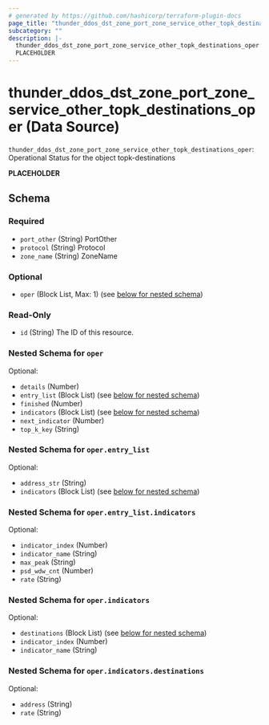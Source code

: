 ```yaml
---
# generated by https://github.com/hashicorp/terraform-plugin-docs
page_title: "thunder_ddos_dst_zone_port_zone_service_other_topk_destinations_oper Data Source - terraform-provider-thunder"
subcategory: ""
description: |-
  thunder_ddos_dst_zone_port_zone_service_other_topk_destinations_oper: Operational Status for the object topk-destinations
  PLACEHOLDER
---
```


# thunder_ddos_dst_zone_port_zone_service_other_topk_destinations_oper (Data Source)

`thunder_ddos_dst_zone_port_zone_service_other_topk_destinations_oper`: Operational Status for the object topk-destinations

__PLACEHOLDER__



<!-- schema generated by tfplugindocs -->
## Schema

### Required

- `port_other` (String) PortOther
- `protocol` (String) Protocol
- `zone_name` (String) ZoneName

### Optional

- `oper` (Block List, Max: 1) (see [below for nested schema](#nestedblock--oper))

### Read-Only

- `id` (String) The ID of this resource.

<a id="nestedblock--oper"></a>
### Nested Schema for `oper`

Optional:

- `details` (Number)
- `entry_list` (Block List) (see [below for nested schema](#nestedblock--oper--entry_list))
- `finished` (Number)
- `indicators` (Block List) (see [below for nested schema](#nestedblock--oper--indicators))
- `next_indicator` (Number)
- `top_k_key` (String)

<a id="nestedblock--oper--entry_list"></a>
### Nested Schema for `oper.entry_list`

Optional:

- `address_str` (String)
- `indicators` (Block List) (see [below for nested schema](#nestedblock--oper--entry_list--indicators))

<a id="nestedblock--oper--entry_list--indicators"></a>
### Nested Schema for `oper.entry_list.indicators`

Optional:

- `indicator_index` (Number)
- `indicator_name` (String)
- `max_peak` (String)
- `psd_wdw_cnt` (Number)
- `rate` (String)



<a id="nestedblock--oper--indicators"></a>
### Nested Schema for `oper.indicators`

Optional:

- `destinations` (Block List) (see [below for nested schema](#nestedblock--oper--indicators--destinations))
- `indicator_index` (Number)
- `indicator_name` (String)

<a id="nestedblock--oper--indicators--destinations"></a>
### Nested Schema for `oper.indicators.destinations`

Optional:

- `address` (String)
- `rate` (String)


